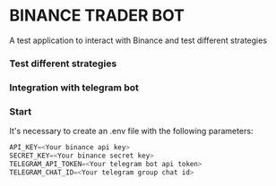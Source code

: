 # BINANCE TRADER BOT

A test application to interact with Binance and test different strategies

### Test different strategies

### Integration with telegram bot

### Start
It's necessary to create an .env file with the following parameters:

```javascript
API_KEY=<Your binance api key>
SECRET_KEY=<Your binance secret key>
TELEGRAM_API_TOKEN=<Your telegram bot api token>
TELEGRAM_CHAT_ID=<Your telegram group chat id>
```